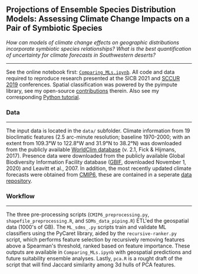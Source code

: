 ## Projections of Ensemble Species Distribution Models: Assessing Climate Change Impacts on a Pair of Symbiotic Species

*How can models of climate change effects on geographic distributions incorporate symbiotic species relationships? What is the best quantification of uncertainty for climate forecasts in Southwestern deserts?*

---

See the online notebook first: [`Comparing_MLs.ipynb`](https://nbviewer.jupyter.org/github/daniel-furman/ensemble-climate-projections/blob/main/Comparing_MLs.ipynb). All code and data required to reproduce research presented at the SICB 2021 and [SCCUR 2019](https://drive.google.com/file/d/1Z9HJnW3p1tecLkUbK6zODJH1dMgzz06j/view?usp=sharing) conferences. Spatial classification was powered by the pyimpute library, see my open-source [contributions](https://github.com/perrygeo/pyimpute/pull/21) therein. Also see my corresponding <a target="_blank" rel="noopener noreferrer" href="https://daniel-furman.github.io/py-sdms-tutorial/"> Python tutorial</a>.


### Data

---
The input data is located in the `data/` subfolder. Climate information from 19 bioclimatic features (2.5 arc-minute resolution; baseline 1970-2000; with an extent from 109.3°W to 122.8°W and 31.9°N to 38.2°N) was downloaded from the publicly available [WorldClim database](https://www.worldclim.org) (v. 2.1, Fick & Hijmans, 2017). Presence data were downloaded from the publicly available Global Biodiversity Information Facility database ([GBIF](https://www.gbif.org), downloaded November 1, 2020) and Leavitt et al., 2007. In addition, the most recently updated climate forecasts were obtained from [CMIP6](https://www.worldclim.org/data/cmip6/cmip6_clim2.5m.html), these are contained in a seperate [data repository](https://github.com/daniel-furman/xantusia-data).

### Workflow

---

The three pre-processing scripts (`CMIP6_preprocessing.py`, `shapefile_preprocessing.R`, and `SDMs_data_piping.R`) ETL'ed the geospatial data (1000's of GB). The `ML_sdms_.py` scripts train and validate ML classifiers using the PyCaret library, aided by the `recursive-ranker.py` script, which performs feature selection by recursively removing features above a Spearman's threshold, ranked based on feature importance. These outputs are available in `Comparing_MLs.ipynb` with geospatial predictions and future suitability ensemble analyses. Lastly, `pca.R` is a rought draft of the script that will find Jaccard similarity among 3d hulls of PCA features.
